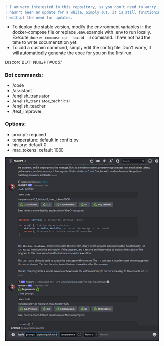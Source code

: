 ```diff
! I am very interested in this repository, so you don't need to worry if there
! hasn't been an update for a while. Simply put, it is still functioning stably
! without the need for updates.
```

- To deploy the stable version, modify the environment variables in the docker-compose file or replace .env.example with .env to run locally. Execute `docker compose up --build -d` command. I have not had the time to write documentation yet.
- To add a custom command, simply edit the config file. Don't worry, it will automatically generate the code for you on the first run.

Discord BOT: NullGPT#0657

### Bot commands:
- /code
- /assistant
- /english_translator
- /english_translator_technical
- /english_teacher
- /text_improver

### Options:
- prompt: required
- temperature: default in config.py
- history: default 0
- max_tokens: default 1000

![alt text](asssets/img.png)